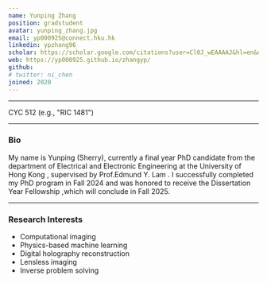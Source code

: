 ```yaml
---
name: Yunping Zhang
position: gradstudent
avatar: yunping_zhang.jpg
email: yp000925@connect.hku.hk
linkedin: ypzhang96
scholar: https://scholar.google.com/citations?user=Cl0J_wEAAAAJ&hl=en&oi=ao
web: https://yp000925.github.io/zhangyp/
github: 
# twitter: ni_chen
joined: 2020
---
```


---

<i class="fa fa-building"></i> CYC 512 (e.g., "RIC 1481")<br>

<hr>

### Bio

My name is Yunping (Sherry), currently a final year PhD candidate from the department of Electrical and Electronic Engineering at the University of Hong Kong , supervised by Prof.Edmund Y. Lam . I successfully completed my PhD program in Fall 2024 and was honored to receive the Dissertation Year Fellowship ,which will conclude in Fall 2025.

<hr>

### Research Interests

- Computational imaging
- Physics-based machine learning
- Digital holography reconstruction
- Lensless imaging
- Inverse problem solving


